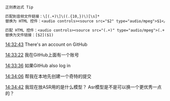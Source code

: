 ```txt
正则表达式 Tip

匹配到音频文件链接：\[(.+)\]\((.{10,})\)[\s]*
替换为 HTML 控件：<audio controls><source src="$2" type="audio/mpeg">$1</audio>\n\n

匹配 HTML 控件：<audio controls><source src="(.+)" type="audio/mpeg">(.+)</audio>\n\n
替换为文件链接：[$2]($1) 
```


[14:32:43](assets/(20251016-143243)There's%20an%20account%20o.wav) There's an account on GitHub

[14:33:22](assets/(20251016-143322)我在GitHub上面有一个账号.wav) 我在GitHub上面有一个账号

[14:33:36](assets/(20251016-143336)如果GitHub%20also%20log%20in.wav) 如果GitHub also log in

[14:34:06](assets/(20251016-143406)帮我在本地先创建一个奇特的提交.wav) 帮我在本地先创建一个奇特的提交

[14:34:42](assets/(20251016-143442)我现在放ASR用的是什么模型？%20Asr模.wav) 我现在放ASR用的是什么模型？ Asr模型是不是可以换一个更优秀一点的？


